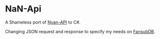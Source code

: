 # NaN-Api
A Shameless port of [Nyan-API](https://github.com/cacadosman/Nyan-Fansub-Bypasser-API) to C#.

Changing JSON request and response to specify my needs on [FansubDB](https://github.com/Inareous/FansubDB).

